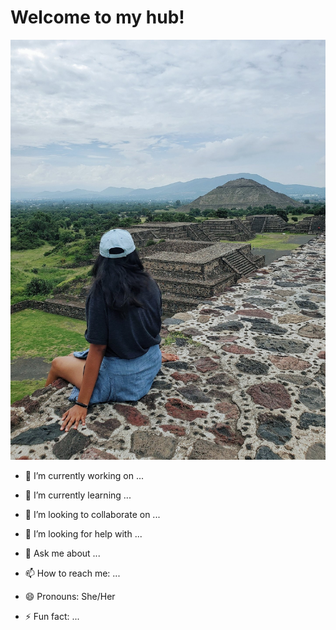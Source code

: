 # Welcome to my hub!

![View of pyramids in Teotihuacan, Mexico](./20190806085736297.jpg "Teotihuacan, Mexico")

- 🔭 I’m currently working on ...

- 🌱 I’m currently learning ...

- 👯 I’m looking to collaborate on ...

- 🤔 I’m looking for help with ...

- 💬 Ask me about ...

- 📫 How to reach me: ...

- 😄 Pronouns: She/Her

- ⚡ Fun fact: ...
